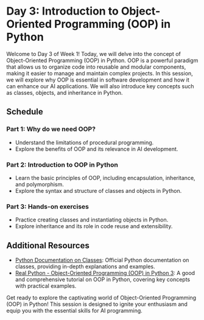 # Day 3: Introduction to Object-Oriented Programming (OOP) in Python

Welcome to Day 3 of Week 1! Today, we will delve into the concept of Object-Oriented Programming (OOP) in Python. OOP is a powerful paradigm that allows us to organize code into reusable and modular components, making it easier to manage and maintain complex projects. In this session, we will explore why OOP is essential in software development and how it can enhance our AI applications. We will also introduce key concepts such as classes, objects, and inheritance in Python.

## Schedule

### Part 1: Why do we need OOP?
- Understand the limitations of procedural programming.
- Explore the benefits of OOP and its relevance in AI development.

### Part 2: Introduction to OOP in Python
- Learn the basic principles of OOP, including encapsulation, inheritance, and polymorphism.
- Explore the syntax and structure of classes and objects in Python.

### Part 3: Hands-on exercises
- Practice creating classes and instantiating objects in Python.
- Explore inheritance and its role in code reuse and extensibility.

## Additional Resources

- [Python Documentation on Classes](https://docs.python.org/3/tutorial/classes.html): Official Python documentation on classes, providing in-depth explanations and examples.
- [Real Python - Object-Oriented Programming (OOP) in Python 3](https://realpython.com/python3-object-oriented-programming/): A good and comprehensive tutorial on OOP in Python, covering key concepts with practical examples.

Get ready to explore the captivating world of Object-Oriented Programming (OOP) in Python! This session is designed to ignite your enthusiasm and equip you with the essential skills for AI programming.